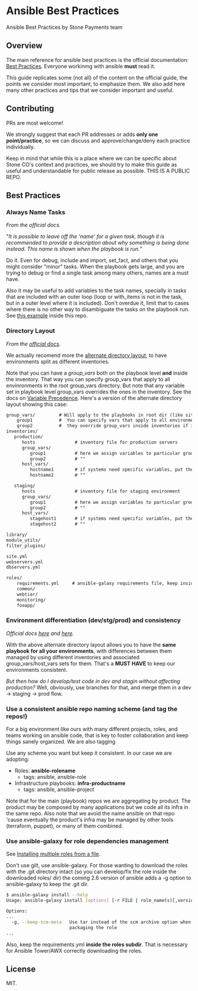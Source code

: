 # Ansible Best Practices

Ansible Best Practices by Stone Payments team

## Overview

The main reference for ansible best practices is the official documentation: [Best Practices](https://docs.ansible.com/ansible/latest/user_guide/playbooks_best_practices.html). Everyone workinmg with ansible **must** read it.

This guide replicates some (not all) of the content on the official guide, the points we consider most important, to emphasize them. We also add here many other practices and tips that we consider important and useful.

## Contributing

PRs are most welcome!

We strongly suggest that each PR addresses or adds **only one point/practice**, so we can discuss and approve/change/deny each practice individually.

Keep in mind that while this is a place where we can be specific about Stone CO's context and practices, we should try to make this guide as useful and understandable for public release as possible. THIS IS A PUBLIC REPO.

## Best Practices

### Always Name Tasks

*From the official docs.*

"*It is possible to leave off the ‘name’ for a given task, though it is recommended to provide a description about why something is being done instead. This name is shown when the playbook is run.*"

Do it. Even for debug, include and import, set_fact, and others that you might consider "minor" tasks. When the playbook gets large, and you are trying to debug or find a single task among many others, names are a must have.

Also it may be useful to add variables to the task names, specially in tasks that are included with an outer loop (loop or with_items is not in the task, but in a outer level where it is included). Don't overdue it, limit that to cases where there is no other way to disambiguate the tasks on the playbook run. See [this example](examples/always-name-tasks/playbook.yml) inside this repo.

### Directory Layout

*From the [official docs](https://docs.ansible.com/ansible/latest/user_guide/playbooks_best_practices.html#directory-layout).*

We actually recomend more the [alternate directory layout](https://docs.ansible.com/ansible/latest/user_guide/playbooks_best_practices.html#alternative-directory-layout), to have environments split as different inventories. 

Note that you can have a *group_vars* both on the playbook level **and** inside the inventory. That way you can specify group_vars that apply to all envinronments in the root group_vars directory. But note that any variable set in playbook level group_vars overrides the ones in the inventory. See the docs on [Variable Precedence](https://docs.ansible.com/ansible/latest/user_guide/playbooks_variables.html#id19). Here's a version of the alternate directory layout showing this case:

```txt
group_vars/         # Will apply to the playbooks in root dir (like site.yml below)
    group1          #  You can specify vars that apply to all environments. Note though
    group2          #  they override group_vars inside inventories if in both places
inventories/
   production/
      hosts               # inventory file for production servers
      group_vars/
         group1           # here we assign variables to particular groups
         group2           # ""
      host_vars/
         hostname1        # if systems need specific variables, put them here
         hostname2        # ""

   staging/
      hosts               # inventory file for staging environment
      group_vars/
         group1           # here we assign variables to particular groups
         group2           # ""
      host_vars/
         stagehost1       # if systems need specific variables, put them here
         stagehost2       # ""

library/
module_utils/
filter_plugins/

site.yml
webservers.yml
dbservers.yml

roles/
    requirements.yml     # ansible-galaxy requirements file, keep inside the roles dir
    common/
    webtier/
    monitoring/
    fooapp/
```

### Environment differentiation (dev/stg/prod) and consistency

*Official docs [here](https://docs.ansible.com/ansible/latest/user_guide/playbooks_best_practices.html#how-to-differentiate-staging-vs-production) and [here](https://docs.ansible.com/ansible/latest/user_guide/playbooks_best_practices.html#staging-vs-production).*

With the above alternate directory layout allows you to have the **same playbook for all your environments**, with differences between them managed by using different inventories and associated group_vars/host_vars sets for them. That's a **MUST HAVE** to keep our environments consistent.

*But then how do I develop/test code in dev and stagin without affecting production?* Well, obviously, use branches for that, and merge them in a dev -> staging -> prod flow.

### Use a consistent ansible repo naming scheme (and tag the repos!)

For a big environment like ours with many different projects, roles, and teams working on ansible code, that is key to foster collaboration and keep things sanely organized. We are also tagging

Use any scheme you want but keep it consistent. In our case we are adopting:

- Roles: **ansible-rolename**
  - tags: ansible, ansible-role
- Infrastructure playbooks: **infra-productname**
  - tags: ansible, ansible-project

Note that for the main (playbook) repos we are aggregating by product. The product may be composed by many applications but we code all its infra in the same repo. Also note that we avoid the name ansible on that repo 'cause eventually the product's infra may be managed by other tools (terraform, puppet), or many of them combined.

### Use ansible-galaxy for role dependencies management

See [Installing multiple roles from a file](https://docs.ansible.com/ansible/latest/reference_appendices/galaxy.html#installing-multiple-roles-from-a-file).

Don't use gilt, use ansible-galaxy. For those wanting to download the roles with the .git directory intact (so you can develop/fix the role inside the downloaded roles/ dir) the coming 2.6 version of ansible adds a -g option to ansible-galaxy to keep the .git dir.

```bash
$ ansible-galaxy install --help
Usage: ansible-galaxy install [options] [-r FILE | role_name(s)[,version] | scm+role_repo_url[,version] | tar_file(s)]

Options:
...
  -g, --keep-scm-meta   Use tar instead of the scm archive option when
                        packaging the role
...
```

Also, keep the requirements.yml **inside the roles subdir**. That is necessary for Ansible Tower/AWX correctly downloading the roles. 

## License

MIT.
